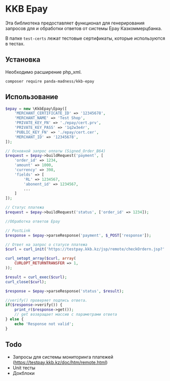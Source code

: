 # KKB Epay

Эта библиотека предоставляет функционал для генерирования запросов для и обработки ответов от системы Epay Казкоммерцбанка.

В папке `test-certs` лежат тестовые сертификаты, которые используются в тестах. 

## Установка

Необходимо расширение php_xml.

```
composer require panda-madness/kkb-epay
```

## Использование

```php
$epay = new \KkbEpay\Epay([
    'MERCHANT_CERTIFICATE_ID' => '12345678',
    'MERCHANT_NAME' => 'Test Shop',
    'PRIVATE_KEY_FN' => './epay/cert.prv',
    'PRIVATE_KEY_PASS' => '1q2w3e4r',
    'PUBLIC_KEY_FN' => './epay/cert.cer',
    'MERCHANT_ID' => '12345678',
]);

// Основной запрос оплаты (Signed_Order_B64)
$request = $epay->buildRequest('payment', [
    'order_id' => 1234,
    'amount' => 1000,
    'currency' => 398,
    'fields' => [
        'RL' => 1234567,
        'abonent_id' => 1234567,
        ...
    ]
]);

// Статус платежа
$request = $epay->buildRequest('status', ['order_id' => 1234]);
```
```php
//Обработка ответов Epay

// PostLink
$response = $epay->parseResponse('payment', $_POST['response']);

// Ответ на запрос о статусе платежа
$curl = curl_init('https://testpay.kkb.kz/jsp/remote/checkOrdern.jsp?' . urlencode($request));

curl_setopt_array($curl, array(
    CURLOPT_RETURNTRANSFER => 1,
));

$result = curl_exec($curl);
curl_close($curl);

$response = $epay->parseResponse('status', $result);

//verify() проверяет подпись ответа.
if($response->verify()) {
    print_r($response->get());
    // get возвращает массив с параметрами ответа
} else {
    echo 'Response not valid';
}
``` 

## Todo

- Запросы для системы мониторинга платежей (https://testpay.kkb.kz/doc/htm/remote.html)
- Unit тесты
- Докблоки